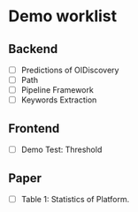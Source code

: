 # Demo worklist
## Backend
+ [ ] Predictions of OIDiscovery
+ [ ] Path
+ [ ] Pipeline Framework
+ [ ] Keywords Extraction

## Frontend
+ [ ] Demo Test: Threshold


## Paper
+ [ ] Table 1: Statistics of Platform.  


